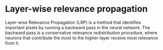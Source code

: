 # Layer-wise relevance propagation

Layer-wise Relevance Propagation (LRP) is a method that identifies important pixels by running a backward pass in the neural network. The backward pass is a conservative relevance redistribution procedure, where neurons that contribute the most to the higher-layer receive most relevance from it. 


